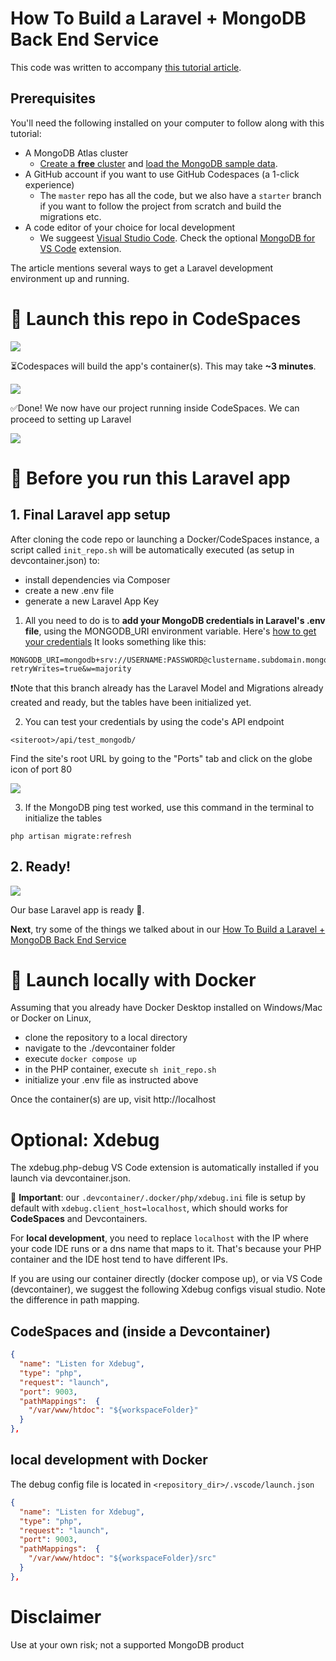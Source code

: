 # How To Build a Laravel + MongoDB Back End Service 

This code was written to accompany [this tutorial article](https://www.mongodb.com/developer/languages/php/laravel-mongodb-tutorial/?utm_campaign=devrel).

## Prerequisites
You'll need the following installed on your computer to follow along with this tutorial:

- A MongoDB Atlas cluster 
  - [Create a **free** cluster](https://www.mongodb.com/try?utm_campaign=devrel) and [load the MongoDB sample data](https://www.mongodb.com/basics/sample-database?utm_campaign=devrel).
- A GitHub account if you want to use GitHub Codespaces (a 1-click experience)
  - The `master` repo has all the code, but we also have a `starter` branch if you want to follow the project from scratch and build the migrations etc.
- A code editor of your choice for local development 
  - We suggeest [Visual Studio Code](https://code.visualstudio.com/download). Check the optional [MongoDB for VS Code](https://www.mongodb.com/products/vs-code?utm_campaign=devrel) extension.

The article mentions several ways to get a Laravel development environment up and running. 

#  🚀 Launch this repo in CodeSpaces

<img src="https://i.imgur.com/5STvIPX.png">

⏳Codespaces will build the app's container(s). This may take **~3 minutes**.

<img src="https://i.imgur.com/1IBKVjx.png">

✅Done! We now have our project running inside CodeSpaces. We can proceed to setting up Laravel

<img src="https://i.imgur.com/9b6P1ba.png">

<p></p><p></p>

# 👋 Before you run this Laravel app

## 1. Final Laravel app setup

After cloning the code repo or launching a Docker/CodeSpaces instance, a script called `init_repo.sh` will be automatically executed (as setup in devcontainer.json) to:

- install dependencies via Composer
- create a new .env file
- generate a new Laravel App Key

1. All you need to do is to **add your MongoDB credentials in Laravel's .env file**, using the MONGODB_URI environment variable. Here's [how to get your credentials](https://www.mongodb.com/docs/guides/atlas/connection-string/?utm_campaign=devrel) It looks something like this:

```
MONGODB_URI=mongodb+srv://USERNAME:PASSWORD@clustername.subdomain.mongodb.net/?retryWrites=true&w=majority
```

❗Note that this branch already has the Laravel Model and Migrations already created and ready, but the tables have been initialized yet. 

2. You can test your credentials by using the code's API endpoint

```
<siteroot>/api/test_mongodb/
```

Find the site's root URL by going to the "Ports" tab and click on the globe icon of port 80

<img src="https://i.imgur.com/pkORDBj.png">

3. If the MongoDB ping test worked, use this command in the terminal to initialize the tables

`php artisan migrate:refresh`

<p></p>

## 2. Ready!

<img src="https://i.imgur.com/fbZlygD.png">

Our base Laravel app is ready 🥳. 

**Next**, try some of the things we talked about in our [How To Build a Laravel + MongoDB Back End Service](https://www.mongodb.com/developer/languages/php/laravel-mongodb-tutorial/)

#  🚀 Launch locally with Docker

Assuming that you already have Docker Desktop installed on Windows/Mac or Docker on Linux,

- clone the repository to a local directory
- navigate to the ./devcontainer folder
- execute `docker compose up`
- in the PHP container, execute `sh init_repo.sh`
- initialize your .env file as instructed above

Once the container(s) are up, visit http://localhost

# Optional: Xdebug

The xdebug.php-debug VS Code extension is automatically installed if you launch via devcontainer.json.

👀 **Important**: our `.devcontainer/.docker/php/xdebug.ini` file is setup by default with `xdebug.client_host=localhost`, which should works for **CodeSpaces** and Devcontainers. 

For **local development**, you need to replace `localhost` with the IP where your code IDE runs or a dns name that maps to it. That's because your PHP container and the IDE host tend to have different IPs. 

If you are using our container directly (docker compose up), or via VS Code (devcontainer), we suggest the following Xdebug configs visual studio. Note the difference in path mapping.

## CodeSpaces and (inside a Devcontainer)

```json
{
  "name": "Listen for Xdebug",
  "type": "php",
  "request": "launch",
  "port": 9003,
  "pathMappings":  {
    "/var/www/htdoc": "${workspaceFolder}"
  }
},
```

## local development with Docker

The debug config file is located in `<repository_dir>/.vscode/launch.json`

```json
{
  "name": "Listen for Xdebug",
  "type": "php",
  "request": "launch",
  "port": 9003,
  "pathMappings":  {
    "/var/www/htdoc": "${workspaceFolder}/src"
  }
},
```

# Disclaimer

Use at your own risk; not a supported MongoDB product
